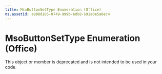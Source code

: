 ```yaml
---
title: MsoButtonSetType Enumeration (Office)
ms.assetid: a898d105-0749-999b-6db8-691a0e5a8ec4
---
```



# MsoButtonSetType Enumeration (Office)

This object or member is deprecated and is not intended to be used in your code.


